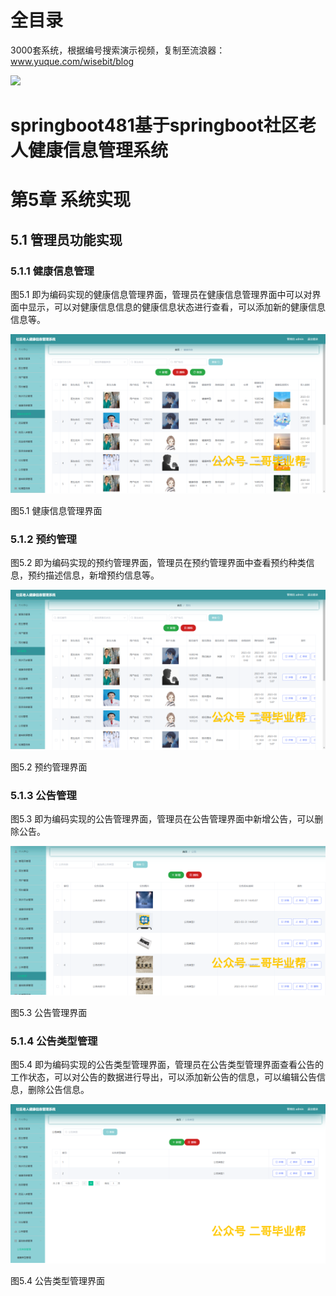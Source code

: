 # 全目录

3000套系统，根据编号搜索演示视频，复制至流浪器：www.yuque.com/wisebit/blog


![](https://bitwise.oss-cn-heyuan.aliyuncs.com/2024/11/06/qq_wechat.png)

# springboot481基于springboot社区老人健康信息管理系统

# 第5章 系统实现

## 5.1 管理员功能实现
### 5.1.1 健康信息管理
图5.1 即为编码实现的健康信息管理界面，管理员在健康信息管理界面中可以对界面中显示，可以对健康信息信息的健康信息状态进行查看，可以添加新的健康信息信息等。

![](/md/blog.017.png)

图5.1 健康信息管理界面
### 5.1.2 预约管理
图5.2 即为编码实现的预约管理界面，管理员在预约管理界面中查看预约种类信息，预约描述信息，新增预约信息等。

![](/md/blog.018.png)

图5.2 预约管理界面
### 5.1.3 公告管理
图5.3 即为编码实现的公告管理界面，管理员在公告管理界面中新增公告，可以删除公告。

![](/md/blog.019.png)

图5.3 公告管理界面
### 5.1.4 公告类型管理
图5.4 即为编码实现的公告类型管理界面，管理员在公告类型管理界面查看公告的工作状态，可以对公告的数据进行导出，可以添加新公告的信息，可以编辑公告信息，删除公告信息。

![](/md/blog.020.png)

图5.4 公告类型管理界面




